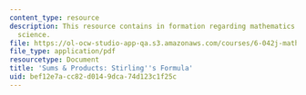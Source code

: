 ```yaml
---
content_type: resource
description: This resource contains in formation regarding mathematics for computer
  science.
file: https://ol-ocw-studio-app-qa.s3.amazonaws.com/courses/6-042j-mathematics-for-computer-science-spring-2015/bef12e7acc82d0149dca74d123c1f25c_MIT6_042JS16_StirlingForm.pdf
file_type: application/pdf
resourcetype: Document
title: 'Sums & Products: Stirling''s Formula'
uid: bef12e7a-cc82-d014-9dca-74d123c1f25c
---
```

